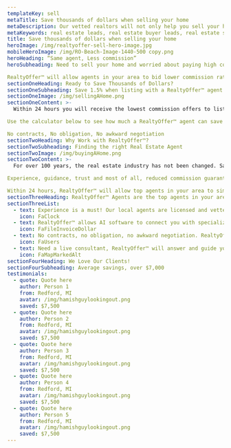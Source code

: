 ```yaml
---
templateKey: sell
metaTitle: Save thousands of dollars when selling your home
metaDescription: Our vetted realtors will not only help you sell your house, but will offer part of their commission to win your business!
metaKeywords: real estate leads, real estate buyer leads, real estate seller leads
title: Save thousands of dollars when selling your home
heroImage: /img/realtyoffer-sell-hero-image.jpg
mobileHeroImage: /img/RO-Beach-Image-1440-500 copy.png
heroHeading: “Same agent, Less commission”
heroSubheading: Need to sell your home and worried about paying high commission?

RealtyOffer™ will allow agents in your area to bid lower commission rates to win your business!Completely free.
sectionOneHeading: Ready to Save Thousands of Dollars?
sectionOneSubheading: Save 1.5% when listing with a RealtyOffer™ agent
sectionOneImage: /img/sellingAHome.png
sectionOneContent: >-
  Within 24 hours you will receive the lowest commission offers to list and sell your home. Our clients are saving up to two percent off the typical commissions agents usually charge, which in turn is saving thousands of dollars!

Use the calculator below to see how much a RealtyOffer™ agent can save you.

No contracts, No obligation, No awkward negotiation
sectionTwoHeading: Why Work with RealtyOffer™?
sectionTwoSubheading: Finding the right Real Estate Agent
sectionTwoImage: /img/buyingAHome.png
sectionTwoContent: >-
  For over 100 years, the real estate industry has not been changed. Same documents, same agent, and same commission structure! RealtyOffer™ is meant to empower and educate the consumer. Our licensed and vetted agents will do the right thing for you.

Experience, guidance, trust and most of all, reduced commission guaranteed! RealtyOffer™ agents remove the stress from the experience of selling a home by providing market knowledge and expertise in the negotiation process. RealtyOffer™ will not only connect you with a top local agent, but we will also make sure you receive the best deal possible, as our agents bid to win!

Within 24 hours, RealtyOffer™ will allow top agents in your area to simply “Bid” lower commission to win your business – this means more money in your pocket at the closing.
sectionThreeHeading: RealtyOffer™ Agents are the top agents in your area
sectionThreeList:
  - text: Experience is a must! Our local agents are licensed and vetted. All agents must have closed at least 12 transactions in the past year and have a license in good standing with the state and realtor associations.
    icon: FaClock
  - text: RealtyOffer™ allows AI software to connect you with specialized agents in your area, that have the most experience with selling or buying a home.
    icon: FaFileInvoiceDollar
  - text: No contracts, no obligation, no awkward negotiation. RealtyOffer™ empowers and educates the consumer – if you are not happy with your agent, simply cancel and start over. Completely free!
    icon: FaUsers
  - text: Need a live consultant, RealtyOffer™ will answer and guide you with any questions you have. Our founders have over 25 years of experience in the Real Estate industry.
    icon: FaMapMarkedAlt
sectionFourHeading: We Love Our Clients!
sectionFourSubheading: Average savings, over $7,000
testimonials:
  - quote: Quote here
    author: Person 1
    from: Redford, MI
    avatar: /img/hamishguylookingout.png
    saved: $7,500
  - quote: Quote here
    author: Person 2
    from: Redford, MI
    avatar: /img/hamishguylookingout.png
    saved: $7,500
  - quote: Quote here
    author: Person 3
    from: Redford, MI
    avatar: /img/hamishguylookingout.png
    saved: $7,500
  - quote: Quote here
    author: Person 4
    from: Redford, MI
    avatar: /img/hamishguylookingout.png
    saved: $7,500
  - quote: Quote here
    author: Person 5
    from: Redford, MI
    avatar: /img/hamishguylookingout.png
    saved: $7,500
---
```

